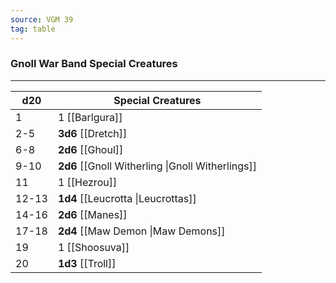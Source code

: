 ```yaml
---
source: VGM 39
tag: table
---
```


### Gnoll War Band Special Creatures
---
|d20|Special Creatures|
|----|------------|
|1|1 [[Barlgura]]|
|2-5|**3d6** [[Dretch]]|
|6-8|**2d6** [[Ghoul]]|
|9-10|**2d6** [[Gnoll Witherling \|Gnoll Witherlings]]|
|11|1 [[Hezrou]]|
|12-13|**1d4** [[Leucrotta \|Leucrottas]]|
|14-16|**2d6** [[Manes]]|
|17-18|**2d4** [[Maw Demon \|Maw Demons]]|
|19|1 [[Shoosuva]]|
|20|**1d3** [[Troll]]|
